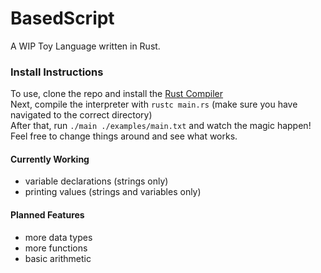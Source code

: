 # BasedScript

A WIP Toy Language written in Rust.

### Install Instructions

To use, clone the repo and install the [Rust Compiler](https://www.rust-lang.org/tools/install)\
Next, compile the interpreter with `rustc main.rs` (make sure you have navigated to the correct directory)\
After that, run `./main ./examples/main.txt` and watch the magic happen! Feel free to change things around and see what works.

#### Currently Working

- variable declarations (strings only)
- printing values (strings and variables only)

#### Planned Features

- more data types
- more functions
- basic arithmetic
